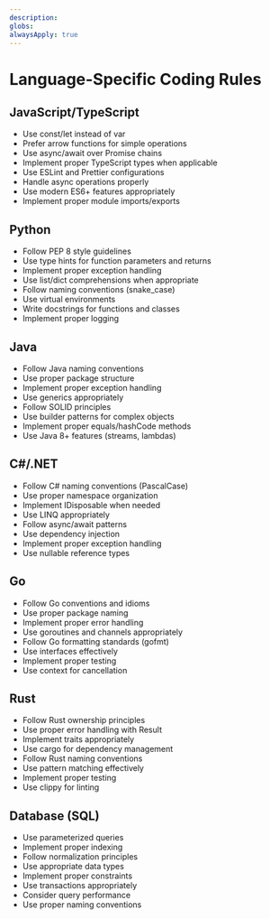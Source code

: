 ```yaml
---
description: 
globs: 
alwaysApply: true
---
```

# Language-Specific Coding Rules

## JavaScript/TypeScript
- Use const/let instead of var
- Prefer arrow functions for simple operations
- Use async/await over Promise chains
- Implement proper TypeScript types when applicable
- Use ESLint and Prettier configurations
- Handle async operations properly
- Use modern ES6+ features appropriately
- Implement proper module imports/exports

## Python
- Follow PEP 8 style guidelines
- Use type hints for function parameters and returns
- Implement proper exception handling
- Use list/dict comprehensions when appropriate
- Follow naming conventions (snake_case)
- Use virtual environments
- Write docstrings for functions and classes
- Implement proper logging

## Java
- Follow Java naming conventions
- Use proper package structure
- Implement proper exception handling
- Use generics appropriately
- Follow SOLID principles
- Use builder patterns for complex objects
- Implement proper equals/hashCode methods
- Use Java 8+ features (streams, lambdas)

## C#/.NET
- Follow C# naming conventions (PascalCase)
- Use proper namespace organization
- Implement IDisposable when needed
- Use LINQ appropriately
- Follow async/await patterns
- Use dependency injection
- Implement proper exception handling
- Use nullable reference types

## Go
- Follow Go conventions and idioms
- Use proper package naming
- Implement proper error handling
- Use goroutines and channels appropriately
- Follow Go formatting standards (gofmt)
- Use interfaces effectively
- Implement proper testing
- Use context for cancellation
## Rust
- Follow Rust ownership principles
- Use proper error handling with Result
- Implement traits appropriately
- Use cargo for dependency management
- Follow Rust naming conventions
- Use pattern matching effectively
- Implement proper testing
- Use clippy for linting

## Database (SQL)
- Use parameterized queries
- Implement proper indexing
- Follow normalization principles
- Use appropriate data types
- Implement proper constraints
- Use transactions appropriately
- Consider query performance
- Use proper naming conventions
